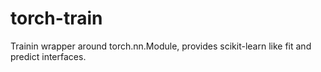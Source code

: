 # torch-train
Trainin wrapper around torch.nn.Module, provides scikit-learn like fit and predict interfaces.
